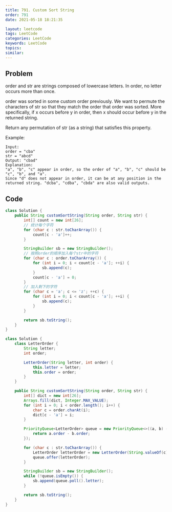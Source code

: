 ```yaml
---
title: 791. Custom Sort String
order: 791
date: 2021-05-18 18:21:35

layout: leetcode
tags: LeetCode
categories: LeetCode
keywords: LeetCode
topics:
similar:
---
```


## Problem

order and str are strings composed of lowercase letters. In order, no letter occurs more than once.

order was sorted in some custom order previously. We want to permute the characters of str so that they match the order that order was sorted. More specifically, if x occurs before y in order, then x should occur before y in the returned string.

Return any permutation of str (as a string) that satisfies this property.

Example:
```
Input:
order = "cba"
str = "abcd"
Output: "cbad"
Explanation:
"a", "b", "c" appear in order, so the order of "a", "b", "c" should be "c", "b", and "a".
Since "d" does not appear in order, it can be at any position in the returned string. "dcba", "cdba", "cbda" are also valid outputs.
```
## Code

```java
class Solution {
    public String customSortString(String order, String str) {
        int[] count = new int[26];
        // 统计每个字符
        for (char c : str.toCharArray()) {
            count[c - 'a']++;
        }

        StringBuilder sb = new StringBuilder();
        // 按照order的顺序加入每个str中的字符
        for (char c : order.toCharArray()) {
            for (int i = 0; i < count[c - 'a']; ++i) {
                sb.append(c);
            }
            count[c - 'a'] = 0;
        }
        // 加入剩下的字符
        for (char c = 'a'; c <= 'z'; ++c) {
            for (int i = 0; i < count[c - 'a']; ++i) {
                sb.append(c);
            }
        }

        return sb.toString();
    }
}
```

```java
class Solution {
    class LetterOrder {
        String letter;
        int order;

        LetterOrder(String letter, int order) {
            this.letter = letter;
            this.order = order;
        }
    }

    public String customSortString(String order, String str) {
        int[] dict = new int[26];
        Arrays.fill(dict, Integer.MAX_VALUE);
        for (int i = 0; i < order.length(); i++) {
            char c = order.charAt(i);
            dict[c - 'a'] = i;
        }

        PriorityQueue<LetterOrder> queue = new PriorityQueue<>((a, b) -> {
            return a.order - b.order;
        });

        for (char c : str.toCharArray()) {
            LetterOrder letterOrder = new LetterOrder(String.valueOf(c), dict[c - 'a']);
            queue.offer(letterOrder);
        }

        StringBuilder sb = new StringBuilder();
        while (!queue.isEmpty()) {
            sb.append(queue.poll().letter);
        }

        return sb.toString();
    }
}
```
